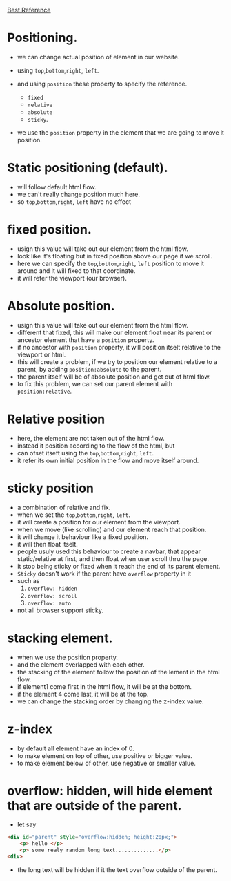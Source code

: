 [Best Reference](https://developer.mozilla.org/en-US/docs/Web/CSS/position)
# Positioning.

- we can change actual position of element in our website.
- using `top`,`bottom`,`right`, `left`. 
- and using `position` these property to specify the reference.
    - `fixed`
    - `relative`
    - `absolute`
    - `sticky`.

- we use the `position` property in the element that we are going to move it position.


# Static positioning (default).
- will follow default html flow.
- we can't really change position much here.
- so `top`,`bottom`,`right`, `left` have no effect

# fixed position.
- usign this value will take out our element from the html flow.
- look like it's floating but in fixed position above our page if we scroll.
- here we can specify the `top`,`bottom`,`right`, `left` position to move it around and it will fixed to that coordinate.
- it will refer the viewport (our browser).

# Absolute position.
- usign this value will take out our element from the html flow.
- different that fixed, this will make our element float near its parent or ancestor element that have a `position` property. 
- if no ancestor with `position` property, it will position itselt relative to the viewport or html.
- this will create a problem, if we try to position our element relative to a parent, by adding `position:absolute` to the parent.
- the parent itself will be of absolute position and get out of html flow.
- to fix this problem, we can set our parent element with `position:relative`.

# Relative position 
- here, the element are not taken out of the html flow.
- instead it position according to the flow of the html, but
- can ofset itseft using the `top`,`bottom`,`right`, `left`.
- it refer its own initial position in the flow and move itself around.

# sticky position
- a combination of relative and fix.
- when we set the `top`,`bottom`,`right`, `left`.
- it will create a position for our element from the viewport.
- when we move (like scrolling) and our element reach that position.
- it will change it behaviour like a fixed position.
- it will then float itselt.
- people usuly used this behaviour to create a navbar, that appear static/relative at first, and then float when user scroll thru the page.
- it stop being sticky or fixed when it reach the end of its parent element.
- `Sticky` doesn't work if the parent have `overflow` property in it
- such as 
    1. `overflow: hidden`
    2. `overflow: scroll`
    3. `overflow: auto`
- not all browser support sticky. 

# stacking element.
- when we use the position property.
- and the element overlapped with each other.
- the stacking of the element follow the position of the lement in the html flow.
- if element1 come first in the html flow, it will be at the bottom.
- if the element 4 come last, it will be at the top.
- we can change the stacking order by changing the z-index value.

# z-index
- by default all element have an index of 0.
- to make element on top of other, use positive or bigger value.
- to make element below of other, use negative or smaller value.


# overflow: hidden, will hide element that are outside of the parent.
- let say 
```html
<div id="parent" style="overflow:hidden; height:20px;">
    <p> hello </p>
    <p> some realy random long text..............</p>
<div>
```
- the long text will be hidden if it the text overflow outside of the parent.